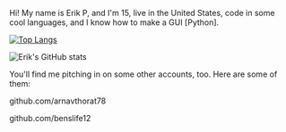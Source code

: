 Hi! My name is Erik P, and 
I'm 15, live in the United States, code in some cool languages, and I know how to make a GUI [Python].

[![Top Langs](https://github-readme-stats.vercel.app/api/top-langs/?username=EriktheRDev&layout=compact&theme=radical)](https://github.com/anuraghazra/github-readme-stats)

![Erik's GitHub stats](https://github-readme-stats.vercel.app/api?username=eriktherdev&show_icons=true&theme=radical)

You'll find me pitching in on some other accounts, too. Here are some of them:

github.com/arnavthorat78

github.com/benslife12
